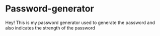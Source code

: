 # Password-generator
Hey! This is my password generator used to generate the password and also indicates the strength of the password

